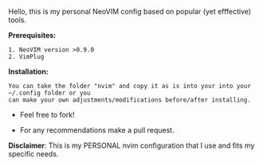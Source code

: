 Hello, this is my personal NeoVIM config based on popular (yet efffective) tools.

**Prerequisites:**

    1. NeoVIM version >0.9.0
    2. VimPlug

__Installation:__

    You can take the folder "nvim" and copy it as is into your into your ~/.config folder or you 
    can make your own adjustments/modifications before/after installing.


- Feel free to fork!

- For any recommendations make a pull request.


__Disclaimer__: This is my PERSONAL nvim configuration that I use and fits my specific needs.
